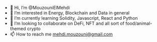 - 👋 Hi, I’m @MouzouniElMehdi
- 👀 I’m interested in Energy, Blockchain and Data in general
- 🌱 I’m currently learning Solidity, Javascript, React and Python
- 💞️ I’m looking to collaborate on DeFi, NFT and all sort of food/animal-themed crypto
- 📫 How to reach me mehdi.mouzouni@gmail.com

<!---
MouzouniElMehdi/MouzouniElMehdi is a ✨ special ✨ repository because its `README.md` (this file) appears on your GitHub profile.
You can click the Preview link to take a look at your changes.
--->
